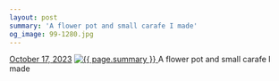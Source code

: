 ```yaml
---
layout: post
summary: 'A flower pot and small carafe I made'
og_image: 99-1280.jpg
---
```


<p>
  <time>
    <a href="/99">October 17, 2023</a>
  </time>
  <a href="/99">
    <img src="{{ site.assets_url }}/99-640.jpg" srcset="{{ site.assets_url }}/99-320.jpg 320w, {{ site.assets_url }}/99-640.jpg 640w, {{ site.assets_url }}/99-960.jpg 960w, {{ site.assets_url }}/99-1280.jpg 1280w" sizes="(min-width: 700px) 50vw, calc(100vw - 2rem)" alt="{{ page.summary }}" />
  </a>
  <span>A flower pot and small carafe I made</span>
</p>
